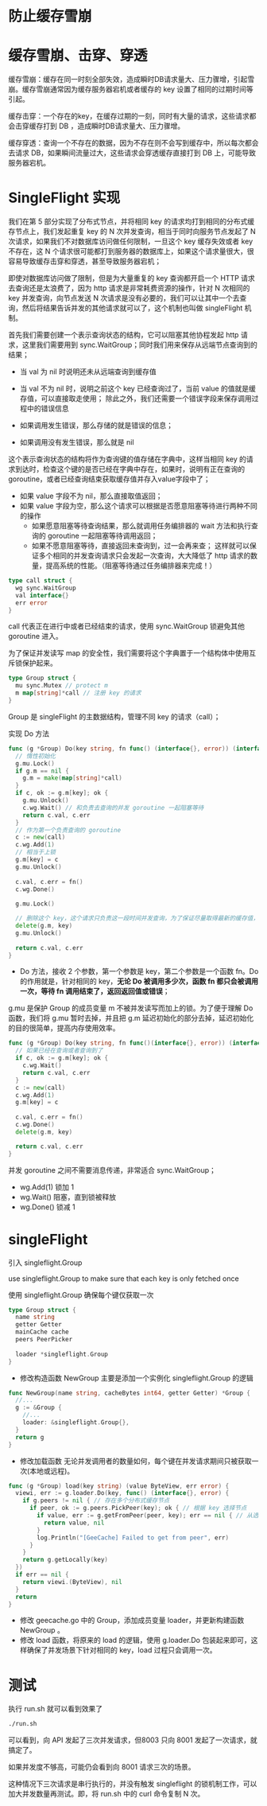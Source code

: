 # 防止缓存雪崩

# 缓存雪崩、击穿、穿透

缓存雪崩：缓存在同一时刻全部失效，造成瞬时DB请求量大、压力骤增，引起雪崩。缓存雪崩通常因为缓存服务器宕机或者缓存的 key 设置了相同的过期时间等引起。

缓存击穿：一个存在的key，在缓存过期的一刻，同时有大量的请求，这些请求都会击穿缓存打到 DB ，造成瞬时DB请求量大、压力骤增。

缓存穿透：查询一个不存在的数据，因为不存在则不会写到缓存中，所以每次都会去请求 DB，如果瞬间流量过大，这些请求会穿透缓存直接打到 DB 上，可能导致服务器宕机。



# SingleFlight 实现

我们在第 5 部分实现了分布式节点，并将相同 key 的请求均打到相同的分布式缓存节点上，我们发起重复 key 的 N 次并发查询，相当于同时向服务节点发起了 N 次请求，如果我们不对数据库访问做任何限制，一旦这个 key 缓存失效或者 key 不存在，这 N 个请求很可能都打到服务器的数据库上，如果这个请求量很大，很容易导致缓存击穿和穿透，甚至导致服务器宕机；

即使对数据库访问做了限制，但是为大量重复的 key 查询都开启一个 HTTP 请求去查询还是太浪费了，因为 http 请求是非常耗费资源的操作，针对 N 次相同的 key 并发查询，向节点发送 N 次请求是没有必要的，我们可以让其中一个去查询，然后将结果告诉并发的其他请求就可以了，这个机制也叫做 singleFlight 机制。

首先我们需要创建一个表示查询状态的结构，它可以阻塞其他协程发起 http 请求，这里我们需要用到 sync.WaitGroup；同时我们用来保存从远端节点查询到的结果；

- 当 val 为 nil 时说明还未从远端查询到缓存值
- 当 val 不为 nil 时，说明之前这个 key 已经查询过了，当前 value 的值就是缓存值，可以直接取走使用；
	除此之外，我们还需要一个错误字段来保存调用过程中的错误信息

- 如果调用发生错误，那么存储的就是错误的信息；
- 如果调用没有发生错误，那么就是 nil

这个表示查询状态的结构将作为查询键的值存储在字典中，这样当相同 key 的请求到达时，检查这个键的是否已经在字典中存在，如果时，说明有正在查询的 goroutine，或者已经查询结束获取缓存值并存入value字段中了；

- 如果 value 字段不为 nil，那么直接取值返回；
- 如果 value 字段为空，那么这个请求可以根据是否愿意阻塞等待进行两种不同的操作
	- 如果愿意阻塞等待查询结果，那么就调用任务编排器的 wait 方法和执行查询的 goroutine 一起阻塞等待调用返回；
	- 如果不愿意阻塞等待，直接返回未查询到，过一会再来查；
这样就可以保证多个相同的并发查询请求只会发起一次查询，大大降低了 http 请求的数量，提高系统的性能。（阻塞等待通过任务编排器来完成！）

```go
type call struct {
  wg sync.WaitGroup
  val interface{}
  err error
}
```

call 代表正在进行中或者已经结束的请求，使用 sync.WaitGroup 锁避免其他 goroutine 进入。

为了保证并发读写 map 的安全性，我们需要将这个字典置于一个结构体中使用互斥锁保护起来。

```go
type Group struct {
  mu sync.Mutex // protect m
  m map[string]*call // 注册 key 的请求
}
```

Group 是 singleFlight 的主数据结构，管理不同 key 的请求（call）；

实现 Do 方法

```go
func (g *Group) Do(key string, fn func() (interface{}, error)) (interface{}, error) {
  // 惰性初始化
  g.mu.Lock()
  if g.m == nil {
    g.m = make(map[string]*call)
  }
  if c, ok := g.m[key]; ok {
    g.mu.Unlock()
    c.wg.Wait() // 和负责去查询的并发 goroutine 一起阻塞等待
    return c.val, c.err
  }
  // 作为第一个负责查询的 goroutine
  c := new(call)
  c.wg.Add(1)
  // 相当于上锁
  g.m[key] = c
  g.mu.Unlock()
  
  c.val, c.err = fn()
  c.wg.Done()
  
  g.mu.Lock()

  // 删除这个 key，这个请求只负责这一段时间并发查询，为了保证尽量取得最新的缓存值，在查询结束后，将 key 从 map 中移除，再去请求更新的缓存值
  delete(g.m, key)
  g.mu.Unlock()
  
  return c.val, c.err
}
```

- Do 方法，接收 2 个参数，第一个参数是 key，第二个参数是一个函数 fn。Do 的作用就是，针对相同的 key，**无论 Do 被调用多少次，函数 fn 都只会被调用一次，等待 fn 调用结束了，返回返回值或错误**；

g.mu 是保护 Group 的成员变量 m 不被并发读写而加上的锁。为了便于理解 Do 函数，我们将 g.mu 暂时去掉，并且把 g.m 延迟初始化的部分去掉，延迟初始化的目的很简单，提高内存使用效率。

```go
func (g *Group) Do(key string, fn func()(interface{}, error)) (interface{}, error) {
  // 如果已经在查询或者查询到了
  if c, ok := g.m[key]; ok {
    c.wg.Wait()
    return c.val, c.err
  }  
  c := new(call)
  c.wg.Add(1)
  g.m[key] = c
  
  c.val, c.err = fn()
  c.wg.Done()
  delete(g.m, key)

  return c.val, c.err
}
```

并发 goroutine 之间不需要消息传递，非常适合 sync.WaitGroup；

- wg.Add(1) 锁加 1
- wg.Wait() 阻塞，直到锁被释放
- wg.Done() 锁减 1


# singleFlight

引入 singleflight.Group

use singleflight.Group to make sure that each key is only fetched once

使用 singleflight.Group 确保每个键仅获取一次

```go
type Group struct {
  name string
  getter Getter
  mainCache cache
  peers PeerPicker
  
  loader *singleflight.Group
}
```


- 修改构造函数 NewGroup
主要是添加一个实例化 singleflight.Group 的逻辑

```go
func NewGroup(name string, cacheBytes int64, getter Getter) *Group {
  //...
  g := &Group {
    //...
    loader: &singleflight.Group{},
  }
  return g
}
```

- 修改加载函数
无论并发调用者的数量如何，每个键在并发请求期间只被获取一次(本地或远程)。

```go
func (g *Group) load(key string) (value ByteView, err error) {
  viewi, err := g.loader.Do(key, func() (interface{}, error) {
    if g.peers != nil { // 存在多个分布式缓存节点
      if peer, ok := g.peers.PickPeer(key); ok { // 根据 key 选择节点
        if value, err := g.getFromPeer(peer, key); err == nil { // 从选中的远端节点获取 key 的缓存值
          return value, nil
        }
        log.Println("[GeeCache] Failed to get from peer", err)
      }
    }
    return g.getLocally(key)
  })
  if err == nil {
    return viewi.(ByteView), nil
  }
  return
}
```

- 修改 geecache.go 中的 Group，添加成员变量 loader，并更新构建函数 NewGroup 。
- 修改 load 函数，将原来的 load 的逻辑，使用 g.loader.Do 包装起来即可，这样确保了并发场景下针对相同的 key，load 过程只会调用一次。


# 测试

执行 run.sh 就可以看到效果了

```bash
./run.sh
```

可以看到，向 API 发起了三次并发请求，但8003 只向 8001 发起了一次请求，就搞定了。

如果并发度不够高，可能仍会看到向 8001 请求三次的场景。

这种情况下三次请求是串行执行的，并没有触发 singleflight 的锁机制工作，可以加大并发数量再测试。即，将 run.sh 中的 curl 命令复制 N 次。

